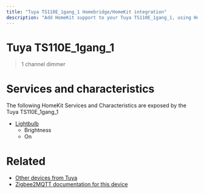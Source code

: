 ```yaml
---
title: "Tuya TS110E_1gang_1 Homebridge/HomeKit integration"
description: "Add HomeKit support to your Tuya TS110E_1gang_1, using Homebridge, Zigbee2MQTT and homebridge-z2m."
---
```

<!---
This file has been GENERATED using src/docgen/docgen.ts
DO NOT EDIT THIS FILE MANUALLY!
-->
# Tuya TS110E_1gang_1
> 1 channel dimmer


# Services and characteristics
The following HomeKit Services and Characteristics are exposed by
the Tuya TS110E_1gang_1

* [Lightbulb](../../light.md)
  * Brightness
  * On


# Related
* [Other devices from Tuya](../index.md#tuya)
* [Zigbee2MQTT documentation for this device](https://www.zigbee2mqtt.io/devices/TS110E_1gang_1.html)
